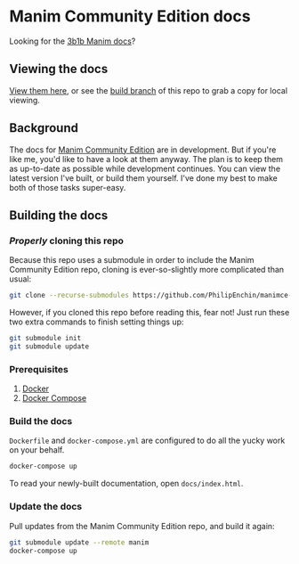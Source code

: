 # Manim Community Edition docs

Looking for the [3b1b Manim docs](https://github.com/PhilipEnchin/manim-docs)?

## Viewing the docs

[View them here](https://philipenchin.github.io/manimce-docs/), or see the [build branch](https://github.com/PhilipEnchin/manimce-docs/tree/build) of this repo to grab a copy for local viewing.

## Background

The docs for [Manim Community Edition](https://github.com/ManimCommunity/manim/) are in development. But if you're like me, you'd like to have a look at them anyway. The plan is to keep them as up-to-date as possible while development continues. You can view the latest version I've built, or build them yourself. I've done my best to make both of those tasks super-easy.

## Building the docs

### *Properly* cloning this repo

Because this repo uses a submodule in order to include the Manim Community Edition repo, cloning is ever-so-slightly more complicated than usual:

```sh
git clone --recurse-submodules https://github.com/PhilipEnchin/manimce-docs.git
```

However, if you cloned this repo before reading this, fear not! Just run these two extra commands to finish setting things up:

```sh
git submodule init
git submodule update
```

### Prerequisites

1. [Docker](https://docs.docker.com/get-docker/)
1. [Docker Compose](https://docs.docker.com/compose/install/)

### Build the docs

`Dockerfile` and `docker-compose.yml` are configured to do all the yucky work on your behalf.

```sh
docker-compose up
```

To read your newly-built documentation, open `docs/index.html`.

### Update the docs

Pull updates from the Manim Community Edition repo, and build it again:

```sh
git submodule update --remote manim
docker-compose up
```
